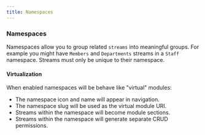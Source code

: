 ```yaml
---
title: Namespaces
---
```


### Namespaces

Namespaces allow you to group related `streams` into meaningful groups. For example you might have `Members` and `Departments` streams in a `Staff` namespace. Streams must only be unique to their namespace. 

#### Virtualization

When enabled namespaces will be behave like "virtual" modules:

- The namespace icon and name will appear in navigation.
- The namespace slug will be used as the virtual module URI.
- Streams within the namespace will become module sections.
- Streams within the namespace will generate separate CRUD permissions.
